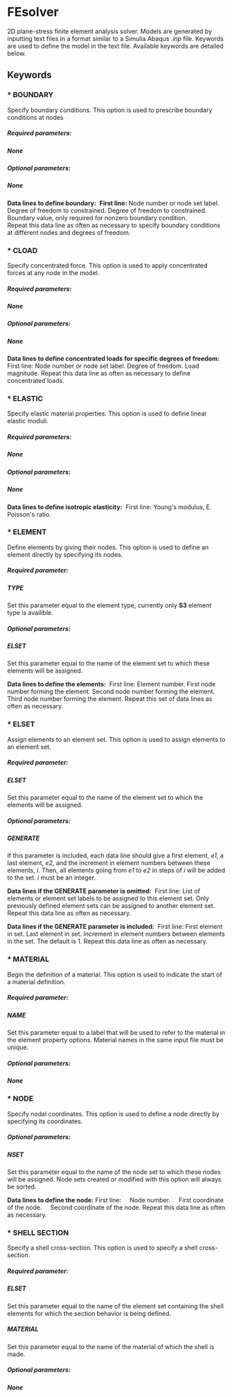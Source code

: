 # FEsolver

2D plane-stress finite element analysis solver. Models are generated by inputting text files in a format similar to a Simulia Abaqus _.inp_ file. Keywords are used to define the model in the text file. Available keywords are detailed below.

## Keywords

### * BOUNDARY  
Specify boundary conditions. This option is used to prescribe boundary conditions at nodes

##### Required parameters:

##### None

##### Optional parameters:

##### None

**Data lines to define boundary:** 
**First line:**
	Node number or node set label.
	Degree of freedom to constrained. 
	Degree of freedom to constrained. 
	Boundary value, only required for nonzero boundary condition.   
Repeat this data line as often as necessary to specify boundary conditions at different nodes and degrees of freedom.

### * CLOAD  
Specify concentrated force. This option is used to apply concentrated forces at any node in the model. 

##### Required parameters:

##### None

##### Optional parameters:

##### None

**Data lines to define concentrated loads for specific degrees of freedom:** 
First line:
	Node number or node set label.
    Degree of freedom. 
	Load magnitude.
Repeat this data line as often as necessary to define concentrated loads.

### * ELASTIC  
Specify elastic material properties.  This option is used to define linear elastic moduli.

##### Required parameters:

##### None

##### Optional parameters:

##### None

**Data lines to define isotropic elasticity:** 
First line:
	Young's modulus, E.
	Poisson's ratio.

### * ELEMENT  
Define elements by giving their nodes. This option is used to define an element directly by specifying its nodes.

##### Required parameter:

##### TYPE
Set this parameter equal to the element type, currently only **S3** element type is availible.

##### Optional parameters:

##### ELSET
Set this parameter equal to the name of the element set to which these elements will be assigned.

**Data lines to define the elements:** 
First line:
	Element number.
    First node number forming the element.
    Second node number forming the element.
    Third node number forming the element.
Repeat this set of data lines as often as necessary.

### * ELSET  
Assign elements to an element set.  This option is used to assign elements to an element set.

##### Required parameter:

##### ELSET
Set this parameter equal to the name of the element set to which the elements will be assigned.

##### Optional parameters:

##### GENERATE
If this parameter is included, each data line should give a first element, _e1_, a last element, _e2_, and the increment in element numbers between these elements, _i_. Then, all elements going from _e1_ to _e2_ in steps of _i_ will be added to the set. _i_ must be an integer.

**Data lines if the GENERATE parameter is omitted:** 
First line:
	List of elements or element set labels to be assigned to this element set. Only previously defined element sets can be assigned to another element set.
	Repeat this data line as often as necessary.

**Data lines if the GENERATE parameter is included:** 
First line:
	First element in set.
    Last element in set.
    Increment in element numbers between elements in the set. The default is 1.
Repeat this data line as often as necessary.

### * MATERIAL  
Begin the definition of a material. This option is used to indicate the start of a material definition.

##### Required parameter:

##### NAME
Set this parameter equal to a label that will be used to refer to the material in the element property options. Material names in the same input file must be unique. 

##### Optional parameters:

##### None

### * NODE

Specify nodal coordinates. This option is used to define a node directly by specifying its coordinates.

##### Optional parameters:

##### NSET
Set this parameter equal to the name of the node set to which these nodes will be assigned. Node sets created or modified with this option will always be sorted.
 
**Data lines to define the node:**
First line:
    Node number. 
    First coordinate of the node.
    Second coordinate of the node.
Repeat this data line as often as necessary.

### * SHELL SECTION  
Specify a shell cross-section. This option is used to specify a shell cross-section.

##### Required parameter:

##### ELSET
Set this parameter equal to the name of the element set containing the shell elements for which the section behavior is being defined.

##### MATERIAL
Set this parameter equal to the name of the material of which the shell is made.

##### Optional parameters:

##### None
